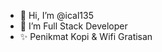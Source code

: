 - 👋 Hi, I’m @ical135
- 👀 I’m Full Stack Developer
- ✨ Penikmat Kopi & Wifi Gratisan
<!--- - 💞️ I’m looking to collaborate on ...
- 📫 How to reach me ... --->

<!---
ical135/ical135 is a ✨ special ✨ repository because its `README.md` (this file) appears on your GitHub profile.
You can click the Preview link to take a look at your changes.
--->
